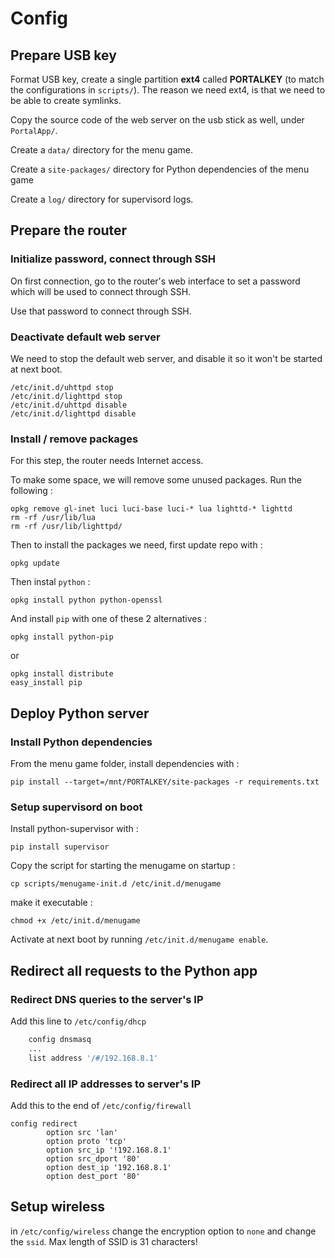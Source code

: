 Config
========


Prepare USB key
-------------------

Format USB key, create a single partition **ext4** called **PORTALKEY** (to match the configurations in `scripts/`). The reason we need ext4, is that we need to be able to create symlinks.

Copy the source code of the web server on the usb stick as well, under `PortalApp/`.

Create a `data/` directory for the menu game.

Create a `site-packages/` directory for Python dependencies of the menu game

Create a `log/` directory for supervisord logs.


Prepare the router
--------------------

### Initialize password, connect through SSH

On first connection, go to the router's web interface to set a password which will be used to connect through SSH.

Use that password to connect through SSH.


### Deactivate default web server

We need to stop the default web server, and disable it so it won't be started at next boot.

```
/etc/init.d/uhttpd stop
/etc/init.d/lighttpd stop
/etc/init.d/uhttpd disable
/etc/init.d/lighttpd disable
```


### Install / remove packages 

For this step, the router needs Internet access.

To make some space, we will remove some unused packages. Run the following :

```
opkg remove gl-inet luci luci-base luci-* lua lighttd-* lighttd
rm -rf /usr/lib/lua
rm -rf /usr/lib/lighttpd/
```

Then to install the packages we need, first update repo with :

```
opkg update
```

Then instal `python` : 

```
opkg install python python-openssl 
```

And install `pip` with one of these 2 alternatives :

```
opkg install python-pip
```

or

```
opkg install distribute
easy_install pip
```


Deploy Python server
----------------------

### Install Python dependencies

From the menu game folder, install dependencies with :

```
pip install --target=/mnt/PORTALKEY/site-packages -r requirements.txt
```


### Setup supervisord on boot 

Install python-supervisor with :

```
pip install supervisor
```

Copy the script for starting the menugame on startup : 

```
cp scripts/menugame-init.d /etc/init.d/menugame
```

make it executable : 

```
chmod +x /etc/init.d/menugame
```

Activate at next boot by running `/etc/init.d/menugame enable`.


Redirect all requests to the Python app
-----------------------------------------

### Redirect DNS queries to the server's IP

Add this line to `/etc/config/dhcp`

```bash
    config dnsmasq
    ...
    list address '/#/192.168.8.1'
```


### Redirect all IP addresses to server's IP

Add this to the end of `/etc/config/firewall`

```
config redirect
        option src 'lan'
        option proto 'tcp'
        option src_ip '!192.168.8.1'
        option src_dport '80'
        option dest_ip '192.168.8.1'
        option dest_port '80'
```


Setup wireless
-----------------

in `/etc/config/wireless` change the encryption option to `none` and change the `ssid`. Max length of SSID is 31 characters!